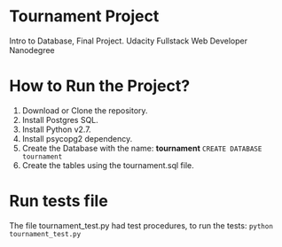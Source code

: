 # Tournament Project
Intro to Database, Final Project. Udacity Fullstack Web Developer Nanodegree

# How to Run the Project?

  1. Download or Clone the repository.
  2. Install Postgres SQL.
  3. Install Python v2.7.
  4. Install psycopg2 dependency.
  5. Create the Database with the name: <b>tournament</b>
    `CREATE DATABASE tournament`
  6. Create the tables using the tournament.sql file.
  
# Run tests file

The file tournament_test.py had test procedures, to run the tests:
`python tournament_test.py`

